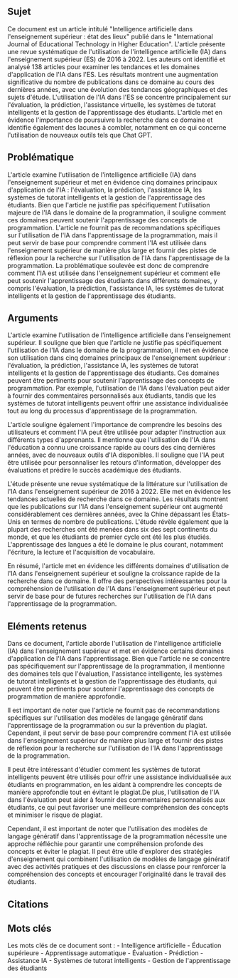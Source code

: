 ## Sujet
Ce document est un article intitulé "Intelligence artificielle dans l'enseignement supérieur : état des lieux" publié dans le "International Journal of Educational Technology in Higher Education". L'article présente une revue systématique de l'utilisation de l'intelligence artificielle (IA) dans l'enseignement supérieur (ES) de 2016 à 2022. Les auteurs ont identifié et analysé 138 articles pour examiner les tendances et les domaines d'application de l'IA dans l'ES. Les résultats montrent une augmentation significative du nombre de publications dans ce domaine au cours des dernières années, avec une évolution des tendances géographiques et des sujets d'étude. L'utilisation de l'IA dans l'ES se concentre principalement sur l'évaluation, la prédiction, l'assistance virtuelle, les systèmes de tutorat intelligents et la gestion de l'apprentissage des étudiants. L'article met en évidence l'importance de poursuivre la recherche dans ce domaine et identifie également des lacunes à combler, notamment en ce qui concerne l'utilisation de nouveaux outils tels que Chat GPT.
## Problématique
L'article examine l'utilisation de l'intelligence artificielle (IA) dans l'enseignement supérieur et met en évidence cinq domaines principaux d'application de l'IA : l'évaluation, la prédiction, l'assistance IA, les systèmes de tutorat intelligents et la gestion de l'apprentissage des étudiants. Bien que l'article ne justifie pas spécifiquement l'utilisation majeure de l'IA dans le domaine de la programmation, il souligne comment ces domaines peuvent soutenir l'apprentissage des concepts de programmation. L'article ne fournit pas de recommandations spécifiques sur l'utilisation de l'IA dans l'apprentissage de la programmation, mais il peut servir de base pour comprendre comment l'IA est utilisée dans l'enseignement supérieur de manière plus large et fournir des pistes de réflexion pour la recherche sur l'utilisation de l'IA dans l'apprentissage de la programmation. La problématique soulevée est donc de comprendre comment l'IA est utilisée dans l'enseignement supérieur et comment elle peut soutenir l'apprentissage des étudiants dans différents domaines, y compris l'évaluation, la prédiction, l'assistance IA, les systèmes de tutorat intelligents et la gestion de l'apprentissage des étudiants.
## Arguments
L'article examine l'utilisation de l'intelligence artificielle dans l'enseignement supérieur. Il souligne que bien que l'article ne justifie pas spécifiquement l'utilisation de l'IA dans le domaine de la programmation, il met en évidence son utilisation dans cinq domaines principaux de l'enseignement supérieur : l'évaluation, la prédiction, l'assistance IA, les systèmes de tutorat intelligents et la gestion de l'apprentissage des étudiants. Ces domaines peuvent être pertinents pour soutenir l'apprentissage des concepts de programmation. Par exemple, l'utilisation de l'IA dans l'évaluation peut aider à fournir des commentaires personnalisés aux étudiants, tandis que les systèmes de tutorat intelligents peuvent offrir une assistance individualisée tout au long du processus d'apprentissage de la programmation. 

L'article souligne également l'importance de comprendre les besoins des utilisateurs et comment l'IA peut être utilisée pour adapter l'instruction aux différents types d'apprenants. Il mentionne que l'utilisation de l'IA dans l'éducation a connu une croissance rapide au cours des cinq dernières années, avec de nouveaux outils d'IA disponibles. Il souligne que l'IA peut être utilisée pour personnaliser les retours d'information, développer des évaluations et prédire le succès académique des étudiants. 

L'étude présente une revue systématique de la littérature sur l'utilisation de l'IA dans l'enseignement supérieur de 2016 à 2022. Elle met en évidence les tendances actuelles de recherche dans ce domaine. Les résultats montrent que les publications sur l'IA dans l'enseignement supérieur ont augmenté considérablement ces dernières années, avec la Chine dépassant les États-Unis en termes de nombre de publications. L'étude révèle également que la plupart des recherches ont été menées dans six des sept continents du monde, et que les étudiants de premier cycle ont été les plus étudiés. L'apprentissage des langues a été le domaine le plus courant, notamment l'écriture, la lecture et l'acquisition de vocabulaire.

En résumé, l'article met en évidence les différents domaines d'utilisation de l'IA dans l'enseignement supérieur et souligne la croissance rapide de la recherche dans ce domaine. Il offre des perspectives intéressantes pour la compréhension de l'utilisation de l'IA dans l'enseignement supérieur et peut servir de base pour de futures recherches sur l'utilisation de l'IA dans l'apprentissage de la programmation.
## Eléments retenus
Dans ce document, l'article aborde l'utilisation de l'intelligence artificielle (IA) dans l'enseignement supérieur et met en évidence certains domaines d'application de l'IA dans l'apprentissage. Bien que l'article ne se concentre pas spécifiquement sur l'apprentissage de la programmation, il mentionne des domaines tels que l'évaluation, l'assistance intelligente, les systèmes de tutorat intelligents et la gestion de l'apprentissage des étudiants, qui peuvent être pertinents pour soutenir l'apprentissage des concepts de programmation de manière approfondie.

Il est important de noter que l'article ne fournit pas de recommandations spécifiques sur l'utilisation des modèles de langage génératif dans l'apprentissage de la programmation ou sur la prévention du plagiat. Cependant, il peut servir de base pour comprendre comment l'IA est utilisée dans l'enseignement supérieur de manière plus large et fournir des pistes de réflexion pour la recherche sur l'utilisation de l'IA dans l'apprentissage de la programmation.

Il peut être intéressant d'étudier comment les systèmes de tutorat intelligents peuvent être utilisés pour offrir une assistance individualisée aux étudiants en programmation, en les aidant à comprendre les concepts de manière approfondie tout en évitant le plagiat.De plus, l'utilisation de l'IA dans l'évaluation peut aider à fournir des commentaires personnalisés aux étudiants, ce qui peut favoriser une meilleure compréhension des concepts et minimiser le risque de plagiat. 

Cependant, il est important de noter que l'utilisation des modèles de langage génératif dans l'apprentissage de la programmation nécessite une approche réfléchie pour garantir une compréhension profonde des concepts et éviter le plagiat. Il peut être utile d'explorer des stratégies d'enseignement qui combinent l'utilisation de modèles de langage génératif avec des activités pratiques et des discussions en classe pour renforcer la compréhension des concepts et encourager l'originalité dans le travail des étudiants.
## Citations

## Mots clés
Les mots clés de ce document sont : - Intelligence artificielle - Éducation supérieure - Apprentissage automatique - Évaluation - Prédiction - Assistance IA - Systèmes de tutorat intelligents - Gestion de l'apprentissage des étudiants